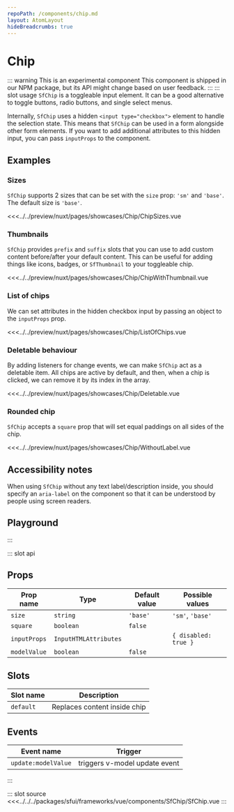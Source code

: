 ```yaml
---
repoPath: /components/chip.md
layout: AtomLayout
hideBreadcrumbs: true
---
```

# Chip

::: warning This is an experimental component
This component is shipped in our NPM package, but its API might change based on user feedback.
:::
::: slot usage
`SfChip` is a toggleable input element. It can be a good alternative to toggle buttons, radio buttons, and single select menus. 

Internally, `SfChip` uses a hidden `<input type="checkbox">` element to handle the selection state. This means that `SfChip` can be used in a form alongside other form elements. If you want to add additional attributes to this hidden input, you can pass `inputProps` to the component.

## Examples

### Sizes

`SfChip` supports 2 sizes that can be set with the `size` prop: `'sm'` and `'base'`. The default size is `'base'`.

<Showcase showcase-name="Chip/ChipSizes">

<<<../../preview/nuxt/pages/showcases/Chip/ChipSizes.vue

</Showcase>

### Thumbnails

`SfChip` provides `prefix` and `suffix` slots that you can use to add custom content before/after your default content. This can be useful for adding things like icons, badges, or `SfThumbnail` to your toggleable chip.

<Showcase showcase-name="Chip/ChipWithThumbnail">
<<<../../preview/nuxt/pages/showcases/Chip/ChipWithThumbnail.vue
</Showcase>



### List of chips

We can set attributes in the hidden checkbox input by passing an object to the `inputProps` prop. 

<Showcase showcase-name="Chip/ListOfChips">

<<<../../preview/nuxt/pages/showcases/Chip/ListOfChips.vue

</Showcase>


### Deletable behaviour

By adding listeners for change events, we can make `SfChip` act as a deletable item. All chips are active by default, and then, when a chip is clicked, we can remove it by its index in the array.

<Showcase showcase-name="Chip/Deletable">

<<<../../preview/nuxt/pages/showcases/Chip/Deletable.vue

</Showcase>

### Rounded chip

`SfChip` accepts a `square` prop that will set equal paddings on all sides of the chip.

<Showcase showcase-name="Chip/WithoutLabel">

<<<../../preview/nuxt/pages/showcases/Chip/WithoutLabel.vue

</Showcase>

## Accessibility notes

When using `SfChip` without any text label/description inside, you should specify an `aria-label` on the component so that it can be understood by people using screen readers. 

## Playground

<Generate style="height: 380px" />
:::

::: slot api

## Props

| Prop name | Type      | Default value | Possible values   |
|-----------|-----------|---------------|-------------------|
| `size`      | `string`  | `'base'`        | `'sm'`, `'base'`      |
| `square`    | `boolean` | `false`       |                   |
| `inputProps`  | `InputHTMLAttributes`   |        |  `{ disabled: true }`                 |
| `modelValue`| `boolean`  |  `false`     |                   |


## Slots 

| Slot name | Description                  |
| --------- | ---------------------------- |
| `default`   | Replaces content inside chip |

## Events

| Event name        | Trigger                       |
| ----------------- | ----------------------------- |
| `update:modelValue` | triggers v-model update event |

:::

::: slot source
<SourceCode>
<<<../../../packages/sfui/frameworks/vue/components/SfChip/SfChip.vue
</SourceCode>
:::